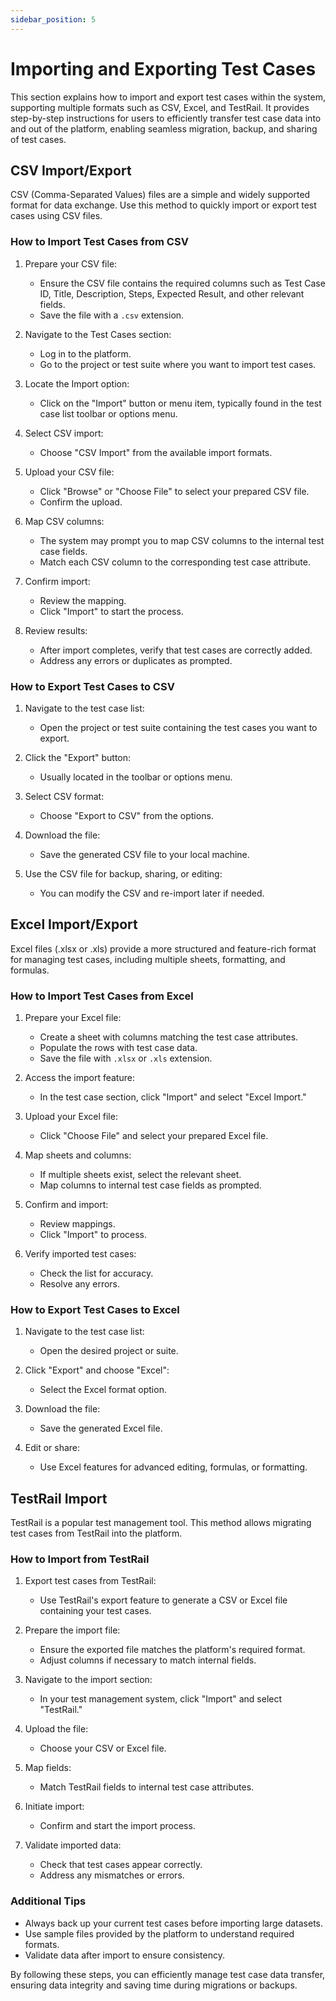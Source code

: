 ```yaml
---
sidebar_position: 5
---
```


# Importing and Exporting Test Cases

This section explains how to import and export test cases within the system, supporting multiple formats such as CSV, Excel, and TestRail. It provides step-by-step instructions for users to efficiently transfer test case data into and out of the platform, enabling seamless migration, backup, and sharing of test cases.

## CSV Import/Export

CSV (Comma-Separated Values) files are a simple and widely supported format for data exchange. Use this method to quickly import or export test cases using CSV files.

### How to Import Test Cases from CSV

1. Prepare your CSV file:
   - Ensure the CSV file contains the required columns such as Test Case ID, Title, Description, Steps, Expected Result, and other relevant fields.
   - Save the file with a `.csv` extension.

2. Navigate to the Test Cases section:
   - Log in to the platform.
   - Go to the project or test suite where you want to import test cases.

3. Locate the Import option:
   - Click on the "Import" button or menu item, typically found in the test case list toolbar or options menu.

4. Select CSV import:
   - Choose "CSV Import" from the available import formats.

5. Upload your CSV file:
   - Click "Browse" or "Choose File" to select your prepared CSV file.
   - Confirm the upload.

6. Map CSV columns:
   - The system may prompt you to map CSV columns to the internal test case fields.
   - Match each CSV column to the corresponding test case attribute.

7. Confirm import:
   - Review the mapping.
   - Click "Import" to start the process.

8. Review results:
   - After import completes, verify that test cases are correctly added.
   - Address any errors or duplicates as prompted.

### How to Export Test Cases to CSV

1. Navigate to the test case list:
   - Open the project or test suite containing the test cases you want to export.

2. Click the "Export" button:
   - Usually located in the toolbar or options menu.

3. Select CSV format:
   - Choose "Export to CSV" from the options.

4. Download the file:
   - Save the generated CSV file to your local machine.

5. Use the CSV file for backup, sharing, or editing:
   - You can modify the CSV and re-import later if needed.

## Excel Import/Export

Excel files (.xlsx or .xls) provide a more structured and feature-rich format for managing test cases, including multiple sheets, formatting, and formulas.

### How to Import Test Cases from Excel

1. Prepare your Excel file:
   - Create a sheet with columns matching the test case attributes.
   - Populate the rows with test case data.
   - Save the file with `.xlsx` or `.xls` extension.

2. Access the import feature:
   - In the test case section, click "Import" and select "Excel Import."

3. Upload your Excel file:
   - Click "Choose File" and select your prepared Excel file.

4. Map sheets and columns:
   - If multiple sheets exist, select the relevant sheet.
   - Map columns to internal test case fields as prompted.

5. Confirm and import:
   - Review mappings.
   - Click "Import" to process.

6. Verify imported test cases:
   - Check the list for accuracy.
   - Resolve any errors.

### How to Export Test Cases to Excel

1. Navigate to the test case list:
   - Open the desired project or suite.

2. Click "Export" and choose "Excel":
   - Select the Excel format option.

3. Download the file:
   - Save the generated Excel file.

4. Edit or share:
   - Use Excel features for advanced editing, formulas, or formatting.

## TestRail Import

TestRail is a popular test management tool. This method allows migrating test cases from TestRail into the platform.

### How to Import from TestRail

1. Export test cases from TestRail:
   - Use TestRail's export feature to generate a CSV or Excel file containing your test cases.

2. Prepare the import file:
   - Ensure the exported file matches the platform's required format.
   - Adjust columns if necessary to match internal fields.

3. Navigate to the import section:
   - In your test management system, click "Import" and select "TestRail."

4. Upload the file:
   - Choose your CSV or Excel file.

5. Map fields:
   - Match TestRail fields to internal test case attributes.

6. Initiate import:
   - Confirm and start the import process.

7. Validate imported data:
   - Check that test cases appear correctly.
   - Address any mismatches or errors.

### Additional Tips

- Always back up your current test cases before importing large datasets.
- Use sample files provided by the platform to understand required formats.
- Validate data after import to ensure consistency.

By following these steps, you can efficiently manage test case data transfer, ensuring data integrity and saving time during migrations or backups.